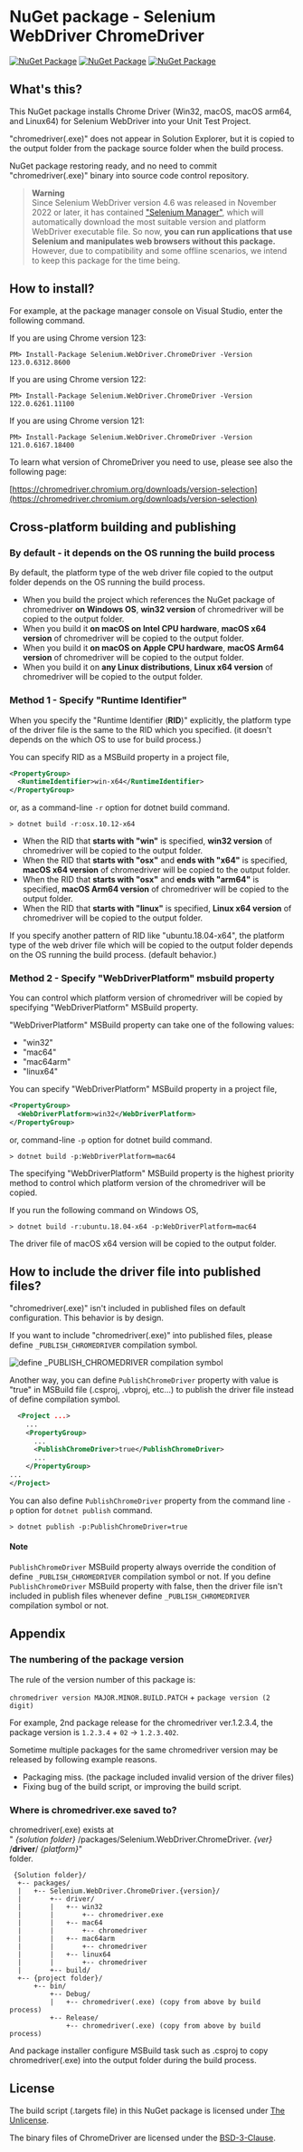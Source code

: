 # NuGet package - Selenium WebDriver ChromeDriver

[![NuGet Package](https://img.shields.io/badge/nuget-for%20Chrome%20v121-blue.svg)](https://www.nuget.org/packages/Selenium.WebDriver.ChromeDriver/121.0.6167.18400) [![NuGet Package](https://img.shields.io/badge/nuget-for%20Chrome%20v122-blue.svg)](https://www.nuget.org/packages/Selenium.WebDriver.ChromeDriver/122.0.6261.11100) [![NuGet Package](https://img.shields.io/badge/nuget-for%20Chrome%20v123-blue.svg)](https://www.nuget.org/packages/Selenium.WebDriver.ChromeDriver/123.0.6312.8600)

## What's this?

This NuGet package installs Chrome Driver (Win32, macOS, macOS arm64, and Linux64) for Selenium WebDriver into your Unit Test Project.

"chromedriver(.exe)" does not appear in Solution Explorer, but it is copied to the output folder from the package source folder when the build process.

NuGet package restoring ready, and no need to commit "chromedriver(.exe)" binary into source code control repository.

> **Warning**  
> Since Selenium WebDriver version 4.6 was released in November 2022 or later, it has contained ["Selenium Manager"](https://www.selenium.dev/blog/2022/introducing-selenium-manager/), which will automatically download the most suitable version and platform WebDriver executable file. So now, **you can run applications that use Selenium and manipulates web browsers without this package.** However, due to compatibility and some offline scenarios, we intend to keep this package for the time being.

## How to install?

For example, at the package manager console on Visual Studio, enter the following command.

If you are using Chrome version 123:

    PM> Install-Package Selenium.WebDriver.ChromeDriver -Version 123.0.6312.8600

If you are using Chrome version 122:

    PM> Install-Package Selenium.WebDriver.ChromeDriver -Version 122.0.6261.11100

If you are using Chrome version 121:

    PM> Install-Package Selenium.WebDriver.ChromeDriver -Version 121.0.6167.18400

To learn what version of ChromeDriver you need to use, please see also the following page:

[https://chromedriver.chromium.org/downloads/version-selection](https://chromedriver.chromium.org/downloads/version-selection)

## Cross-platform building and publishing

### By default - it depends on the OS running the build process

By default, the platform type of the web driver file copied to the output folder depends on the OS running the build process.

- When you build the project which references the NuGet package of chromedriver **on Windows OS**, **win32 version** of chromedriver will be copied to the output folder.
- When you build it **on macOS on Intel CPU hardware**, **macOS x64 version** of chromedriver will be copied to the output folder.
- When you build it **on macOS on Apple CPU hardware**, **macOS Arm64 version** of chromedriver will be copied to the output folder.
- When you build it on **any Linux distributions**, **Linux x64 version** of chromedriver will be copied to the output folder.

### Method 1 - Specify "Runtime Identifier"

When you specify the "Runtime Identifier (**RID**)" explicitly, the platform type of the driver file is the same to the RID which you specified. (it doesn't depends on the which OS to use for build process.)

You can specify RID as a MSBuild property in a project file,

```xml
<PropertyGroup>
  <RuntimeIdentifier>win-x64</RuntimeIdentifier>
</PropertyGroup>
```

or, as a command-line `-r` option for dotnet build command.

```shell
> dotnet build -r:osx.10.12-x64
```

- When the RID that **starts with "win"** is specified, **win32 version** of chromedriver will be copied to the output folder.
- When the RID that **starts with "osx"** and **ends with "x64"** is specified, **macOS x64 version** of chromedriver will be copied to the output folder.
- When the RID that **starts with "osx"** and **ends with "arm64"** is specified, **macOS Arm64 version** of chromedriver will be copied to the output folder.
- When the RID that **starts with "linux"** is specified, **Linux x64 version** of chromedriver will be copied to the output folder.

If you specify another pattern of RID like "ubuntu.18.04-x64", the platform type of the web driver file which will be copied to the output folder depends on the OS running the build process. (default behavior.)

### Method 2 - Specify "WebDriverPlatform" msbuild property

You can control which platform version of chromedriver will be copied by specifying "WebDriverPlatform" MSBuild property.

"WebDriverPlatform" MSBuild property can take one of the following values:

- "win32"
- "mac64"
- "mac64arm"
- "linux64"

You can specify "WebDriverPlatform" MSBuild property in a project file,

```xml
<PropertyGroup>
  <WebDriverPlatform>win32</WebDriverPlatform>
</PropertyGroup>
```

or, command-line `-p` option for dotnet build command.

```shell
> dotnet build -p:WebDriverPlatform=mac64
```

The specifying "WebDriverPlatform" MSBuild property is the highest priority method to control which platform version of the chromedriver will be copied.

If you run the following command on Windows OS,

```shell
> dotnet build -r:ubuntu.18.04-x64 -p:WebDriverPlatform=mac64
```

The driver file of macOS x64 version will be copied to the output folder.

## How to include the driver file into published files?

"chromedriver(.exe)" isn't included in published files on default configuration. This behavior is by design.

If you want to include "chromedriver(.exe)" into published files, please define `_PUBLISH_CHROMEDRIVER` compilation symbol.

![define _PUBLISH_CHROMEDRIVER compilation symbol](https://raw.githubusercontent.com/jsakamoto/nupkg-selenium-webdriver-chromedriver/master/.asset/define_PUBLISH_CHROMEDRIVER_compilation_symbol.png)

Another way, you can define `PublishChromeDriver` property with value is "true" in MSBuild file (.csproj, .vbproj, etc...) to publish the driver file instead of define compilation symbol.

```xml
  <Project ...>
    ...
    <PropertyGroup>
      ...
      <PublishChromeDriver>true</PublishChromeDriver>
      ...
    </PropertyGroup>
...
</Project>
```

You can also define `PublishChromeDriver` property from the command line `-p` option for `dotnet publish` command.

```shell
> dotnet publish -p:PublishChromeDriver=true
```

#### Note

`PublishChromeDriver` MSBuild property always override the condition of define `_PUBLISH_CHROMEDRIVER` compilation symbol or not. If you define `PublishChromeDriver` MSBuild property with false, then the driver file isn't included in publish files whenever define `_PUBLISH_CHROMEDRIVER` compilation symbol or not.

## Appendix

### The numbering of the package version

The rule of the version number of this package is:

`chromedriver version MAJOR.MINOR.BUILD.PATCH` + `package version (2 digit)`

For example, 2nd package release for the chromedriver ver.1.2.3.4, the package version is `1.2.3.4` + `02` → `1.2.3.402`.

Sometime multiple packages for the same chromedriver version may be released by following example reasons.

- Packaging miss. (the package included invalid version of the driver files)
- Fixing bug of the build script, or improving the build script.

### Where is chromedriver.exe saved to?

chromedriver(.exe) exists at  
" _{solution folder}_ /packages/Selenium.WebDriver.ChromeDriver. _{ver}_ /**driver**/ _{platform}_"  
folder.

     {Solution folder}/
      +-- packages/
      |   +-- Selenium.WebDriver.ChromeDriver.{version}/
      |       +-- driver/
      |       |   +-- win32
      |       |       +-- chromedriver.exe
      |       |   +-- mac64
      |       |       +-- chromedriver
      |       |   +-- mac64arm
      |       |       +-- chromedriver
      |       |   +-- linux64
      |       |       +-- chromedriver
      |       +-- build/
      +-- {project folder}/
          +-- bin/
              +-- Debug/
              |   +-- chromedriver(.exe) (copy from above by build process)
              +-- Release/
                  +-- chromedriver(.exe) (copy from above by build process)

And package installer configure MSBuild task such as .csproj to
copy chromedriver(.exe) into the output folder during the build process.

## License

The build script (.targets file) in this NuGet package is licensed under [The Unlicense](https://github.com/jsakamoto/nupkg-selenium-webdriver-chromedriver/blob/master/LICENSE).

The binary files of ChromeDriver are licensed under the [BSD-3-Clause](https://cs.chromium.org/chromium/src/LICENSE).
